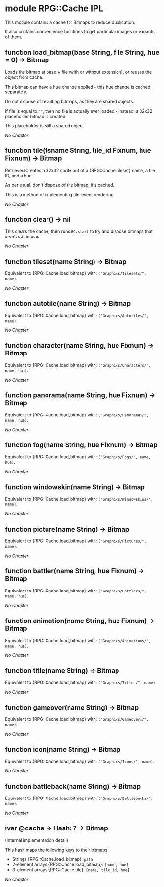 # module RPG::Cache IPL

This module contains a cache for Bitmaps to reduce duplication.

It also contains convenience functions to get particular images or variants of them.

## function load\_bitmap(base String, file String, hue = 0) -> Bitmap

Loads the bitmap at base + file (with or without extension), or reuses the object from cache.

This bitmap can have a hue change applied - this hue change is cached separately.

Do not dispose of resulting bitmaps, as they are shared objects.

If file is equal to `""`, then no file is actually ever loaded - instead, a 32x32 placeholder bitmap is created.

This placeholder is still a shared object.

*No Chapter*


## function tile(tsname String, tile\_id Fixnum, hue Fixnum) -> Bitmap

Retrieves/Creates a 32x32 sprite out of a {RPG::Cache.tileset} name, a tile ID, and a hue.

As per usual, don't dispose of the bitmap, it's cached.

This is a method of implementing tile-event rendering.

*No Chapter*


## function clear() -> nil

This clears the cache, then runs `GC.start` to try and dispose bitmaps that aren't still in use.

*No Chapter*


## function tileset(name String) -> Bitmap

Equivalent to {RPG::Cache.load\_bitmap} with: `("Graphics/Tilesets/", name)`.

*No Chapter*


## function autotile(name String) -> Bitmap

Equivalent to {RPG::Cache.load\_bitmap} with: `("Graphics/Autotiles/", name)`.

*No Chapter*


## function character(name String, hue Fixnum) -> Bitmap

Equivalent to {RPG::Cache.load\_bitmap} with: `("Graphics/Characters/", name, hue)`.

*No Chapter*


## function panorama(name String, hue Fixnum) -> Bitmap

Equivalent to {RPG::Cache.load\_bitmap} with: `("Graphics/Panoramas/", name, hue)`.

*No Chapter*


## function fog(name String, hue Fixnum) -> Bitmap

Equivalent to {RPG::Cache.load\_bitmap} with: `("Graphics/Fogs/", name, hue)`.

*No Chapter*


## function windowskin(name String) -> Bitmap

Equivalent to {RPG::Cache.load\_bitmap} with: `("Graphics/Windowskins/", name)`.

*No Chapter*


## function picture(name String) -> Bitmap

Equivalent to {RPG::Cache.load\_bitmap} with: `("Graphics/Pictures/", name)`.

*No Chapter*


## function battler(name String, hue Fixnum) -> Bitmap

Equivalent to {RPG::Cache.load\_bitmap} with: `("Graphics/Battlers/", name, hue)`.

*No Chapter*


## function animation(name String, hue Fixnum) -> Bitmap

Equivalent to {RPG::Cache.load\_bitmap} with: `("Graphics/Animations/", name, hue)`.

*No Chapter*


## function title(name String) -> Bitmap

Equivalent to {RPG::Cache.load\_bitmap} with: `("Graphics/Titles/", name)`.

*No Chapter*


## function gameover(name String) -> Bitmap

Equivalent to {RPG::Cache.load\_bitmap} with: `("Graphics/Gameovers/", name)`.

*No Chapter*


## function icon(name String) -> Bitmap

Equivalent to {RPG::Cache.load\_bitmap} with: `("Graphics/Icons/", name)`.

*No Chapter*


## function battleback(name String) -> Bitmap

Equivalent to {RPG::Cache.load\_bitmap} with: `("Graphics/Battlebacks/", name)`.

*No Chapter*


## ivar @cache -> Hash: ? -> Bitmap

(Internal implementation detail)

This hash maps the following keys to their bitmaps:

 + Strings {RPG::Cache.load\_bitmap}: `path`
 + 2-element arrays {RPG::Cache.load\_bitmap}: `[name, hue]`
 + 3-element arrays {RPG::Cache.tile}: `[name, tile_id, hue]`

*No Chapter*
